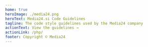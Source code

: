 ```yaml
---
home: true
heroImage: ./media24.png
heroText: Media24.si Code Guidelines
tagline: The code style guidelines used by the Media24 company
actionText: View the guidelines →
actionLink: /php/
footer: Copyright © Media24
---
```

